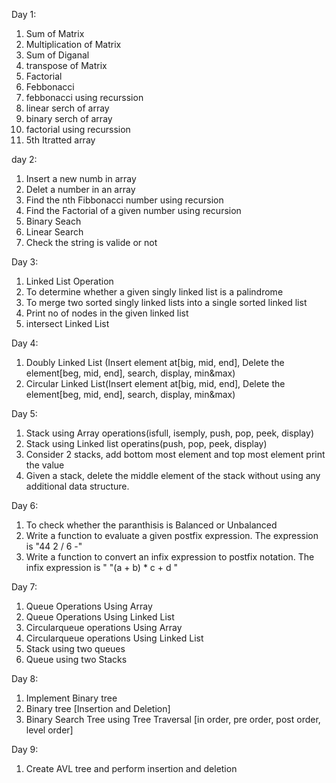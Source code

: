 Day 1:
1) Sum of Matrix
2) Multiplication of Matrix
3) Sum of Diganal
4) transpose of Matrix
5) Factorial
6) Febbonacci
7) febbonacci using recurssion
8) linear serch of array
9) binary serch of array
10) factorial using recurssion
11) 5th Itratted array
    
day 2:
1) Insert a new numb in array
2) Delet a number in an array
3) Find the nth Fibbonacci number using recursion
4) Find the Factorial of a given number using recursion
5) Binary Seach
6) Linear Search
7) Check the string is valide or not

Day 3:
1) Linked List Operation
2)  To determine whether a given singly linked list is a palindrome
3)  To merge two sorted singly linked lists into a single sorted linked list
4)   Print no of nodes in the given linked list
5)   intersect Linked List

Day 4:
1) Doubly Linked List (Insert element at[big, mid, end], Delete the element[beg, mid, end], search, display, min&max)
2) Circular Linked List(Insert element at[big, mid, end], Delete the element[beg, mid, end], search, display, min&max)

Day 5:
1) Stack using Array operations(isfull, isemply, push, pop, peek, display)
2) Stack using Linked list operatins(push, pop, peek, display)
3) Consider 2 stacks, add bottom most element and top most element print the value
4) Given a stack, delete the middle element of the stack without using any additional data structure.

Day 6:
1) To check whether the paranthisis is Balanced or Unbalanced
2) Write a function to evaluate a given postfix expression. The expression is "44 2 / 6 -"
3) Write a function to convert an infix expression to postfix notation. The infix expression is " "(a + b) * c + d "

Day 7:
1) Queue Operations Using Array
2) Queue Operations Using Linked List
3) Circularqueue operations Using Array
4) Circularqueue operations Using Linked List
5) Stack using two queues
6) Queue using two Stacks

Day 8:
1) Implement Binary tree
2) Binary tree [Insertion and Deletion]
3) Binary Search Tree using Tree Traversal [in order, pre order, post order, level order]

Day 9:
1) Create AVL tree and perform insertion and deletion


